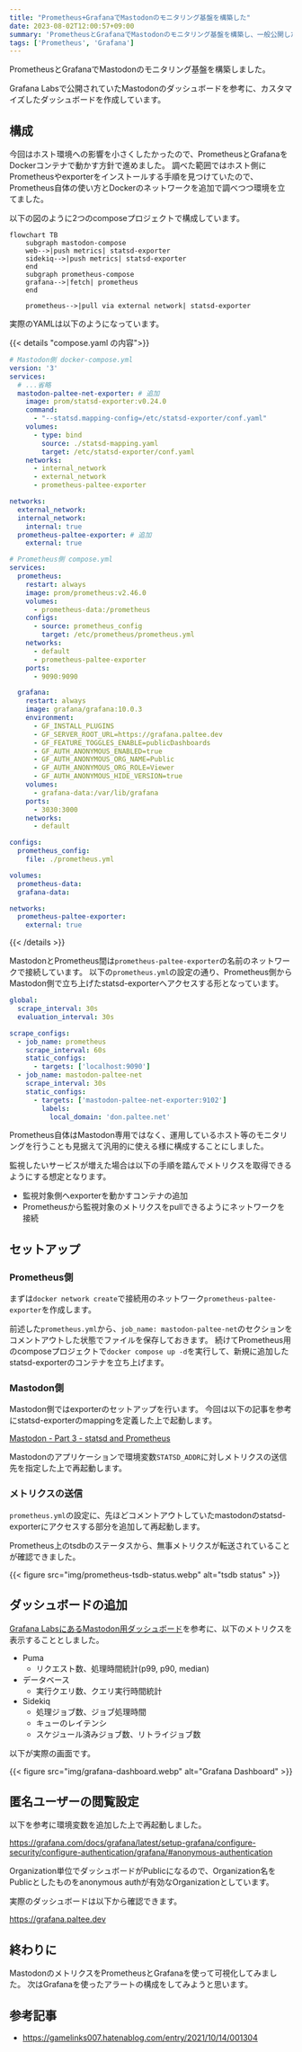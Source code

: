 ```yaml
---
title: "Prometheus+GrafanaでMastodonのモニタリング基盤を構築した"
date: 2023-08-02T12:00:57+09:00
summary: 'PrometheusとGrafanaでMastodonのモニタリング基盤を構築し、一般公開したダッシュボードを作成しました。'
tags: ['Prometheus', 'Grafana']
---
```


PrometheusとGrafanaでMastodonのモニタリング基盤を構築しました。

Grafana Labsで公開されていたMastodonのダッシュボードを参考に、カスタマイズしたダッシュボードを作成しています。

## 構成

今回はホスト環境への影響を小さくしたかったので、PrometheusとGrafanaをDockerコンテナで動かす方針で進めました。
調べた範囲ではホスト側にPrometheusやexporterをインストールする手順を見つけていたので、Prometheus自体の使い方とDockerのネットワークを追加で調べつつ環境を立てました。

以下の図のように2つのcomposeプロジェクトで構成しています。

```mermaid
flowchart TB
    subgraph mastodon-compose
    web-->|push metrics| statsd-exporter
    sidekiq-->|push metrics| statsd-exporter
    end
    subgraph prometheus-compose
    grafana-->|fetch| prometheus
    end

    prometheus-->|pull via external network| statsd-exporter
```

実際のYAMLは以下のようになっています。

{{< details "compose.yaml の内容">}}

```mastodon/docker-compose.yml
# Mastodon側 docker-compose.yml
version: '3'
services:
  # ...省略
  mastodon-paltee-net-exporter: # 追加
    image: prom/statsd-exporter:v0.24.0
    command:
      - "--statsd.mapping-config=/etc/statsd-exporter/conf.yaml"
    volumes:
      - type: bind
        source: ./statsd-mapping.yaml
        target: /etc/statsd-exporter/conf.yaml
    networks:
      - internal_network
      - external_network
      - prometheus-paltee-exporter

networks:
  external_network:
  internal_network:
    internal: true
  prometheus-paltee-exporter: # 追加
    external: true
```

```prometheus/compose.yml
# Prometheus側 compose.yml
services:
  prometheus:
    restart: always
    image: prom/prometheus:v2.46.0
    volumes:
      - prometheus-data:/prometheus
    configs:
      - source: prometheus_config
        target: /etc/prometheus/prometheus.yml
    networks:
      - default
      - prometheus-paltee-exporter
    ports:
      - 9090:9090

  grafana:
    restart: always
    image: grafana/grafana:10.0.3
    environment:
      - GF_INSTALL_PLUGINS
      - GF_SERVER_ROOT_URL=https://grafana.paltee.dev
      - GF_FEATURE_TOGGLES_ENABLE=publicDashboards
      - GF_AUTH_ANONYMOUS_ENABLED=true
      - GF_AUTH_ANONYMOUS_ORG_NAME=Public
      - GF_AUTH_ANONYMOUS_ORG_ROLE=Viewer
      - GF_AUTH_ANONYMOUS_HIDE_VERSION=true
    volumes:
      - grafana-data:/var/lib/grafana
    ports:
      - 3030:3000
    networks:
      - default

configs:
  prometheus_config:
    file: ./prometheus.yml

volumes:
  prometheus-data:
  grafana-data:

networks:
  prometheus-paltee-exporter:
    external: true
```

{{< /details >}}


MastodonとPrometheus間は`prometheus-paltee-exporter`の名前のネットワークで接続しています。
以下の`prometheus.yml`の設定の通り、Prometheus側からMastodon側で立ち上げたstatsd-exporterへアクセスする形となっています。

```prometheus.yml
global:
  scrape_interval: 30s
  evaluation_interval: 30s

scrape_configs:
  - job_name: prometheus
    scrape_interval: 60s
    static_configs:
      - targets: ['localhost:9090']
  - job_name: mastodon-paltee-net
    scrape_interval: 30s
    static_configs:
      - targets: ['mastodon-paltee-net-exporter:9102']
        labels:
          local_domain: 'don.paltee.net'
```

Prometheus自体はMastodon専用ではなく、運用しているホスト等のモニタリングを行うことも見据えて汎用的に使える様に構成することにしました。

監視したいサービスが増えた場合は以下の手順を踏んでメトリクスを取得できるようにする想定となります。

* 監視対象側へexporterを動かすコンテナの追加
* Prometheusから監視対象のメトリクスをpullできるようにネットワークを接続

## セットアップ

### Prometheus側

まずは`docker network create`で接続用のネットワーク`prometheus-paltee-exporter`を作成します。

前述した`prometheus.yml`から、`job_name: mastodon-paltee-net`のセクションをコメントアウトした状態でファイルを保存しておきます。
続けてPrometheus用のcomposeプロジェクトで`docker compose up -d`を実行して、新規に追加したstatsd-exporterのコンテナを立ち上げます。

### Mastodon側

Mastodon側ではexporterのセットアップを行います。
今回は以下の記事を参考にstatsd-exporterのmappingを定義した上で起動します。

[Mastodon - Part 3 - statsd and Prometheus](https://ipng.ch/s/articles/2022/11/27/mastodon-3.html)

Mastodonのアプリケーションで環境変数`STATSD_ADDR`に対しメトリクスの送信先を指定した上で再起動します。


### メトリクスの送信

`prometheus.yml`の設定に、先ほどコメントアウトしていたmastodonのstatsd-exporterにアクセスする部分を追加して再起動します。

Prometheus上のtsdbのステータスから、無事メトリクスが転送されていることが確認できました。

{{< figure src="img/prometheus-tsdb-status.webp" alt="tsdb status" >}}


## ダッシュボードの追加

[Grafana LabsにあるMastodon用ダッシュボード](https://grafana.com/grafana/dashboards/17492-mastodon-stats/)を参考に、以下のメトリクスを表示することとしました。



* Puma
  * リクエスト数、処理時間統計(p99, p90, median)
* データベース
  * 実行クエリ数、クエリ実行時間統計
* Sidekiq
  * 処理ジョブ数、ジョブ処理時間
  * キューのレイテンシ
  * スケジュール済みジョブ数、リトライジョブ数

以下が実際の画面です。

{{< figure src="img/grafana-dashboard.webp" alt="Grafana Dashboard" >}}

## 匿名ユーザーの閲覧設定

以下を参考に環境変数を追加した上で再起動しました。

https://grafana.com/docs/grafana/latest/setup-grafana/configure-security/configure-authentication/grafana/#anonymous-authentication

Organization単位でダッシュボードがPublicになるので、Organization名をPublicとしたものをanonymous authが有効なOrganizationとしています。

実際のダッシュボードは以下から確認できます。

https://grafana.paltee.dev

## 終わりに

MastodonのメトリクスをPrometheusとGrafanaを使って可視化してみました。
次はGrafanaを使ったアラートの構成をしてみようと思います。

## 参考記事

* https://gamelinks007.hatenablog.com/entry/2021/10/14/001304
